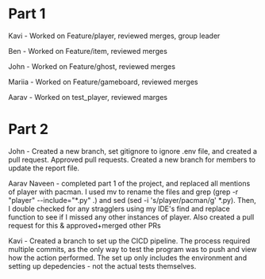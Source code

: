 # Part 1

Kavi - Worked on Feature/player, reviewed merges, group leader

Ben - Worked on Feature/item, reviewed merges

John - Worked on Feature/ghost, reviewed merges

Mariia - Worked on Feature/gameboard, reviewed merges

Aarav - Worked on test_player, reviewed marges



# Part 2


John - Created a new branch, set gitignore to ignore .env file, and created a pull request. Approved pull requests. Created a new branch for members to update the report file.

Aarav Naveen - completed part 1 of the project, and replaced all mentions of player with pacman. I used mv to rename the files and grep (grep -r "player" --include="*.py" .) and sed (sed -i 's/player/pacman/g' *.py). Then, I double checked for any stragglers using my IDE's find and replace function to see if I missed any other instances of player. Also created a pull request for this & approved+merged other PRs

Kavi - Created a branch to set up the CICD pipeline. The process required multiple commits, as the only way to test the program was to push and view how the action performed. The set up only includes the environment and setting up depedencies - not the actual tests themselves.